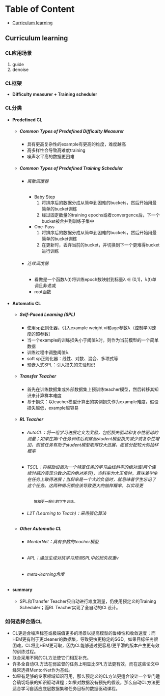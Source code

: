# Table of Content
* [Curriculum learning](#curriculum-learning)



## Curriculum learning
### CL应用场景
  1. guide
  2. denoise
### CL框架
  * **Difficulty measurer + Training scheduler**
### CL分类
  * #### Predefined CL
      * ##### Common Types of Predefined Difficulty Measurer
          * 具有更高复杂性的example有更高的维度，难度越高
          * 高多样性会导致高难度training
          * 噪声水平高的数据更困难
      * ##### Common Types of Predefined Training Scheduler
          * ###### 离散调度器
              * Baby Step
                1. 将排序后的数据分成从简单到困难的buckets，然后开始用最简单的bucket训练
                2. 经过固定数量的training epochs或者convergence后，下一个bucket被合并到训练子集中
              * One-Pass
                1. 将排序后的数据分成从简单到困难的buckets，然后开始用最简单的bucket训练
                2. 在更新时，丢弃当前的bucket，并切换到下一个更难得bucket进行训练
          * ###### 连续调度器
              * 看做是一个函数λ(t)将训练epoch数映射到标量λ ∈ (0,1]，λ(t)单调且非递减
              * root函数
  * #### Automatic CL
      * ##### Self-Paced Learning (SPL)
          - 使用sp正则化器，引入example weight vi和age参数λ（控制学习速度的超参数）
          * 当一个example的训练损失小于阈值λ时，则作为当前模型的一个简单数据
          * 训练过程中调整阈值λ
          * soft sp正则化器：线性、对数、混合、多项式等
          * 预嵌入式SPL：引入损失的先验知识
      * ##### Transfer Teacher
          * 首先在训练数据集或外部数据集上预训练teacher模型，然后转移其知识来计算样本难度
          * 基于损失：以teacher模型计算出的实例损失作为example难度，假设损失越低，example越容易
      * ##### RL Teacher
          * ###### AutoCL：将一组学习进展定义为奖励，包括损失驱动和复杂性驱动的测量；如果在第i个任务训练后观察到student模型损失减少或复杂性增加，则该任务有助于student模型取得较大进展，应该分配较大的抽样概率
          * ###### TSCL：将奖励设置为一个特定任务的学习曲线斜率的绝对值(两个连续时期的表现分数之间的绝对差异)，当斜率为大正值时，意味着学生在任务上取得进展；当斜率是一个大的负值时，就意味着学生忘记了这个任务。这两种情况都应该导致更大的抽样概率，以实现更 
                   快和更一般化的学生训练。
          * ###### L2T (Learning to Teach)：采用强化算法
      * ##### Other Automatic CL
          * ###### MentorNet：具有参数的teacher模型
          * ###### APL：通过生成对抗学习预测SPL中的损失权重v
          * ###### meta-learning角度
  * #### summary
     * SPL和Transfer Teacher只自动进行难度测量，仍使用预定义的Training Scheduler；而RL Teacher实现了全自动的CL设计。
### 如何选择合适CL
  * CL更适合噪声标签或极端值更多的场景以提高模型的鲁棒性和收敛速度；而HEM更有利于更cleaner的数据集，导致更快更稳定的SGD。如果目标任务很困难，CL将比HEM更可取，因为CL能够通过更容易/更平滑的版本产生更有效的训练过程。
  * 联合采用不同的CL方法使它们相互补充。
  * 许多全自动CL方法在弱监督的任务上明显比SPL方法更有效，而在这些论文中经常选择MentorNet作为基线。
  * 如果有足够的专家领域知识可用，那么预定义的CL方法更适合设计一个专门适合确切场景的知识驱动课程；如果对数据没有预先的假设，那么自动CL方法更适合学习自适应底层数据集和任务目标的数据驱动课程。
     
